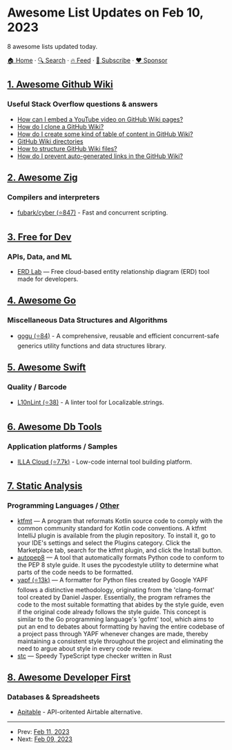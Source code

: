 # Awesome List Updates on Feb 10, 2023

8 awesome lists updated today.

[🏠 Home](/README.md) · [🔍 Search](https://www.trackawesomelist.com/search/) · [🔥 Feed](https://www.trackawesomelist.com/rss.xml) · [📮 Subscribe](https://trackawesomelist.us17.list-manage.com/subscribe?u=d2f0117aa829c83a63ec63c2f&id=36a103854c) · [❤️  Sponsor](https://github.com/sponsors/theowenyoung)



## [1. Awesome Github Wiki](/content/MyHoneyBadger/awesome-github-wiki/README.md)

### Useful Stack Overflow questions & answers

*   [How can I embed a YouTube video on GitHub Wiki pages?](https://stackoverflow.com/questions/11804820/how-can-i-embed-a-youtube-video-on-github-wiki-pages)
*   [How do I clone a GitHub Wiki?](https://stackoverflow.com/questions/15080848/how-do-i-clone-a-github-wiki)
*   [How do I create some kind of table of content in GitHub Wiki?](https://stackoverflow.com/questions/18244417/how-do-i-create-some-kind-of-table-of-content-in-github-wiki)
*   [GitHub Wiki directories](https://stackoverflow.com/questions/11088285/github-wiki-directories)
*   [How to structure GitHub Wiki files?](https://stackoverflow.com/questions/24236829/how-to-structure-github-wiki-files)
*   [How do I prevent auto-generated links in the GitHub Wiki?](https://stackoverflow.com/questions/25706012/how-do-i-prevent-auto-generated-links-in-the-github-wiki)

## [2. Awesome Zig](/content/catdevnull/awesome-zig/README.md)

### Compilers and interpreters

*   [fubark/cyber (⭐847)](https://github.com/fubark/cyber) - Fast and concurrent scripting.

## [3. Free for Dev](/content/ripienaar/free-for-dev/README.md)

### APIs, Data, and ML

*   [ERD Lab](https://www.erdlab.io) —  Free cloud-based entity relationship diagram (ERD) tool made for developers.

## [4. Awesome Go](/content/avelino/awesome-go/README.md)

### Miscellaneous Data Structures and Algorithms

*   [gogu (⭐84)](https://github.com/esimov/gogu) - A comprehensive, reusable and efficient concurrent-safe generics utility functions and data structures library.

## [5. Awesome Swift](/content/matteocrippa/awesome-swift/README.md)

### Quality / Barcode

*   [L10nLint (⭐38)](https://github.com/s2mr/L10nLint) - A linter tool for Localizable.strings.

## [6. Awesome Db Tools](/content/mgramin/awesome-db-tools/README.md)

### Application platforms / Samples

*   [ILLA Cloud (⭐7.7k)](https://github.com/illacloud/illa-builder) - Low-code internal tool building platform.

## [7. Static Analysis](/content/analysis-tools-dev/static-analysis/README.md)

### Programming Languages / [Other](#other-1)

*   [ktfmt](https://facebook.github.io/ktfmt/) — A program that reformats Kotlin source code to comply with the common community standard for Kotlin code conventions.
    A ktfmt IntelliJ plugin is available from the plugin repository. To install it, go to your IDE's settings and select the Plugins category. Click the Marketplace tab, search for the ktfmt plugin, and click the Install button.
*   [autopep8](https://pypi.org/project/autopep8/) — A tool that automatically formats Python code to conform to the PEP 8 style guide.
    It uses the pycodestyle utility to determine what parts of the code needs to be formatted.
*   [yapf (⭐13k)](https://github.com/google/yapf) — A formatter for Python files created by Google
    YAPF follows a distinctive methodology, originating from the 'clang-format' tool created by Daniel Jasper. Essentially, the program reframes the code to the most suitable formatting that abides by the style guide, even if the original code already follows the style guide. This concept is similar to the Go programming language's 'gofmt' tool, which aims to put an end to debates about formatting by having the entire codebase of a project pass through YAPF whenever changes are made, thereby maintaining a consistent style throughout the project and eliminating the need to argue about style in every code review.
*   [stc](https://stc.dudy.dev) — Speedy TypeScript type checker written in Rust

## [8. Awesome Developer First](/content/agamm/awesome-developer-first/README.md)

### Databases & Spreadsheets

*   [Apitable](https://apitable.com/) - API-oritented Airtable alternative.

---

- Prev: [Feb 11, 2023](/content/2023/02/11/README.md)
- Next: [Feb 09, 2023](/content/2023/02/09/README.md)